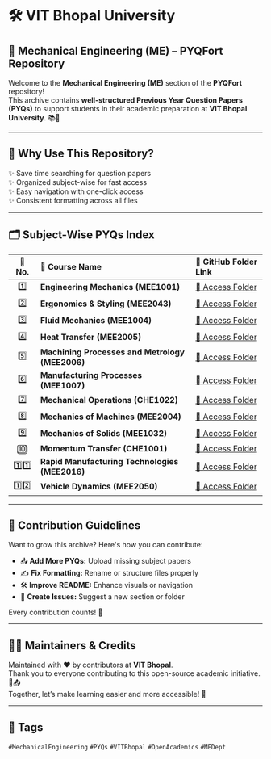 
# 🛠️ VIT Bhopal University  
## 🚗 Mechanical Engineering (ME) – PYQFort Repository

Welcome to the **Mechanical Engineering (ME)** section of the **PYQFort** repository!  
This archive contains **well-structured Previous Year Question Papers (PYQs)** to support students in their academic preparation at **VIT Bhopal University**. 📚🧠

---

## 🌟 Why Use This Repository?

✨ Save time searching for question papers  
✨ Organized subject-wise for fast access  
✨ Easy navigation with one-click access  
✨ Consistent formatting across all files  

---

## 🗂️ Subject-Wise PYQs Index

| 🔢 No. | 🧾 Course Name | 📎 GitHub Folder Link |
|:-----:|:---------------|:----------------------|
| 1️⃣ | **Engineering Mechanics (MEE1001)** | [📂 Access Folder](https://github.com/tanu91112/PYQFort/tree/main/VIT%20Bhopal%20University/03.Mechanical%20Engineering%20(ME)/Engineering%20Mechanics(MEE1001%20)) |
| 2️⃣ | **Ergonomics & Styling (MEE2043)** | [📂 Access Folder](https://github.com/tanu91112/PYQFort/tree/main/VIT%20Bhopal%20University/03.Mechanical%20Engineering%20(ME)/Ergonomics%20%26%20Styling(MEE2043)) |
| 3️⃣ | **Fluid Mechanics (MEE1004)** | [📂 Access Folder](https://github.com/tanu91112/PYQFort/tree/main/VIT%20Bhopal%20University/03.Mechanical%20Engineering%20(ME)/Fluid%20Mechanics(MEE1004)) |
| 4️⃣ | **Heat Transfer (MEE2005)** | [📂 Access Folder](https://github.com/tanu91112/PYQFort/tree/main/VIT%20Bhopal%20University/03.Mechanical%20Engineering%20(ME)/Heat%20Transfer%20(MEE2005)) |
| 5️⃣ | **Machining Processes and Metrology (MEE2006)** | [📂 Access Folder](https://github.com/tanu91112/PYQFort/tree/main/VIT%20Bhopal%20University/03.Mechanical%20Engineering%20(ME)/Machining%20Processes%20and%20Metrology%20(MEE2006%20)) |
| 6️⃣ | **Manufacturing Processes (MEE1007)** | [📂 Access Folder](https://github.com/tanu91112/PYQFort/tree/main/VIT%20Bhopal%20University/03.Mechanical%20Engineering%20(ME)/Manufacturing%20Processes(MEE1007)) |
| 7️⃣ | **Mechanical Operations (CHE1022)** | [📂 Access Folder](https://github.com/tanu91112/PYQFort/tree/main/VIT%20Bhopal%20University/03.Mechanical%20Engineering%20(ME)/Mechanical%20Operations(CHE1022)) |
| 8️⃣ | **Mechanics of Machines (MEE2004)** | [📂 Access Folder](https://github.com/tanu91112/PYQFort/tree/main/VIT%20Bhopal%20University/03.Mechanical%20Engineering%20(ME)/Mechanics%20of%20machines(MEE2004%20)) |
| 9️⃣ | **Mechanics of Solids (MEE1032)** | [📂 Access Folder](https://github.com/tanu91112/PYQFort/tree/main/VIT%20Bhopal%20University/03.Mechanical%20Engineering%20(ME)/Mechanics%20of%20solids(MEE1032%20)) |
| 🔟 | **Momentum Transfer (CHE1001)** | [📂 Access Folder](https://github.com/tanu91112/PYQFort/tree/main/VIT%20Bhopal%20University/03.Mechanical%20Engineering%20(ME)/Momentum%20Transfer(CHE1001)) |
| 1️⃣1️⃣ | **Rapid Manufacturing Technologies (MEE2016)** | [📂 Access Folder](https://github.com/tanu91112/PYQFort/tree/main/VIT%20Bhopal%20University/03.Mechanical%20Engineering%20(ME)/Rapid%20Manufacturing%20Technologies(MEE2016)) |
| 1️⃣2️⃣ | **Vehicle Dynamics (MEE2050)** | [📂 Access Folder](https://github.com/tanu91112/PYQFort/tree/main/VIT%20Bhopal%20University/03.Mechanical%20Engineering%20(ME)/vehicle%20dynamics(MEE2050%20)) |

---

## 🤝 Contribution Guidelines

Want to grow this archive? Here's how you can contribute:

- 📥 **Add More PYQs:** Upload missing subject papers  
- ✍️ **Fix Formatting:** Rename or structure files properly  
- 🛠️ **Improve README:** Enhance visuals or navigation  
- 💬 **Create Issues:** Suggest a new section or folder  

Every contribution counts! 🌟

---

## 🧑‍💻 Maintainers & Credits

Maintained with ❤️ by contributors at **VIT Bhopal**.  
Thank you to everyone contributing to this open-source academic initiative. 📘📤  
Together, let’s make learning easier and more accessible! 🙏

---

## 📌 Tags

`#MechanicalEngineering` `#PYQs` `#VITBhopal` `#OpenAcademics` `#MEDept`
